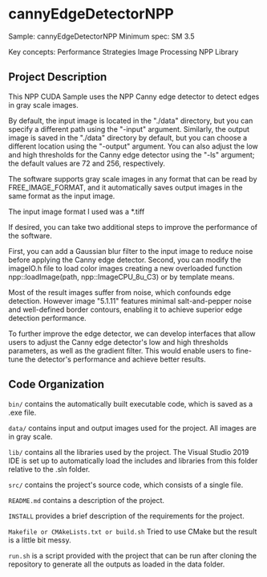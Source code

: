 # cannyEdgeDetectorNPP
Sample: cannyEdgeDetectorNPP
Minimum spec: SM 3.5

Key concepts:
Performance Strategies
Image Processing
NPP Library

## Project Description

This NPP CUDA Sample uses the NPP Canny edge detector to detect edges in gray scale images.
 
By default, the input image is located in the "./data" directory, but you can specify a different path using the "-input" argument. 
Similarly, the output image is saved in the "./data" directory by default, but you can choose a different location using the "-output" argument. 
You can also adjust the low and high thresholds for the Canny edge detector using the "-ls" argument; 
the default values are 72 and 256, respectively.

The software supports gray scale images in any format that can be read by FREE_IMAGE_FORMAT, 
and it automatically saves output images in the same format as the input image.

The input image format I used was a *.tiff

If desired, you can take two additional steps to improve the performance of the software. 

First, you can add a Gaussian blur filter to the input image to reduce noise before applying the Canny edge detector. 
Second, you can modify the imageIO.h file to load color images creating a new overloaded function npp::loadImage(path, npp::ImageCPU_8u_C3) or by template means.

Most of the result images suffer from noise, which confounds edge detection. 
However image "5.1.11" features minimal salt-and-pepper noise and well-defined border contours, enabling it to achieve superior edge detection performance.

To further improve the edge detector, we can develop interfaces that allow users to adjust the Canny edge detector's low and high thresholds parameters, as well as the gradient filter. 
This would enable users to fine-tune the detector's performance and achieve better results.


## Code Organization

```bin/```
contains the automatically built executable code, which is saved as a .exe file.

```data/```
contains input and output images used for the project. All images are in gray scale.

```lib/```
contains all the libraries used by the project. The Visual Studio 2019 IDE is set up to automatically load the includes and libraries from this folder relative to the .sln folder.

```src/```
contains the project's source code, which consists of a single file.

```README.md```
contains a description of the project.

```INSTALL```
provides a brief description of the requirements for the project.

```Makefile or CMAkeLists.txt or build.sh```
Tried to use CMake but the result is a little bit messy.

```run.sh```
is a script provided with the project that can be run after cloning the repository to generate all the outputs as loaded in the data folder.
